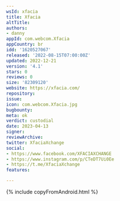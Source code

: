 ```yaml
---
wsId: xfacia
title: Xfacia
altTitle: 
authors:
- danny  
appId: com.webcom.Xfacia
appCountry: br
idd: '1620527067'
released: '2022-08-15T07:00:00Z'
updated: 2022-12-21
version: '4.1'
stars: 0
reviews: 0
size: '82309120'
website: https://xfacia.com/
repository: 
issue: 
icon: com.webcom.Xfacia.jpg
bugbounty: 
meta: ok
verdict: custodial
date: 2023-04-13
signer: 
reviewArchive: 
twitter: XfaciaXchange
social: 
- https://www.facebook.com/XFACIAXCHANGE
- https://www.instagram.com/p/CTeDT7Ui0Ee
- https://t.me/XfaciaXchange
features: 

---
```

{% include copyFromAndroid.html %}

